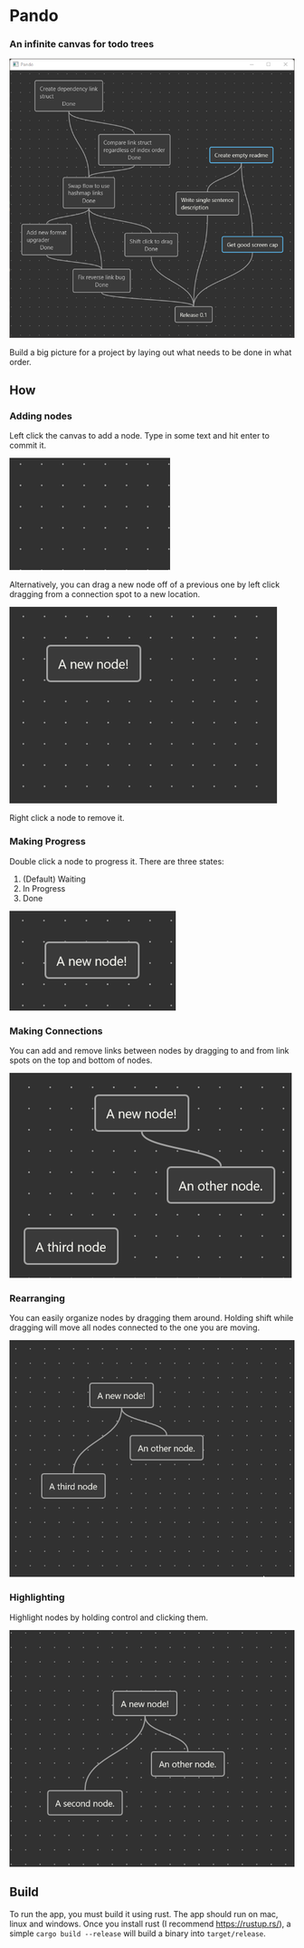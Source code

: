 # Pando

### An infinite canvas for todo trees

![Todo Tree Example](./assets/Pando.png)

Build a big picture for a project by laying out what needs to be done in what order.

## How

### Adding nodes

Left click the canvas to add a node. Type in some text and hit enter to commit it.

![Add a new node](./assets/NewNode.gif)

Alternatively, you can drag a new node off of a previous one by left click dragging from a connection spot to a new
location.

![Drag a new node](./assets/DragNewNode.gif)

Right click a node to remove it.

### Making Progress

Double click a node to progress it. There are three states:
1. (Default) Waiting
2. In Progress
3. Done

![Making Progress](./assets/MakingProgress.gif)

### Making Connections

You can add and remove links between nodes by dragging to and from link spots on the top and bottom of nodes.

![Making connections](./assets/MakingConnections.gif)

### Rearranging

You can easily organize nodes by dragging them around. Holding shift while dragging will move all nodes connected to the
one you are moving.

![Rearranging](./assets/Rearranging.gif)

### Highlighting

Highlight nodes by holding control and clicking them.

![Highlighting](./assets/Highlighting.gif)

## Build

To run the app, you must build it using rust. The app should run on mac, linux and windows. Once you install rust (I
recommend https://rustup.rs/), a simple `cargo build --release` will build a binary into `target/release`.
